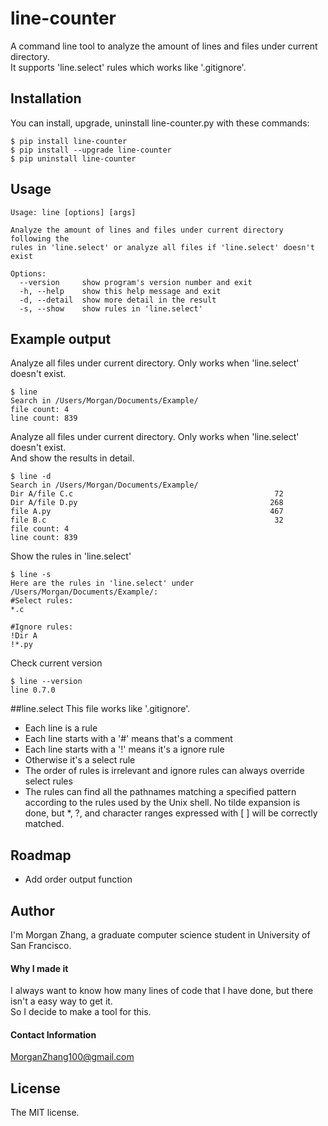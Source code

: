 # line-counter
A command line tool to analyze the amount of lines and files under current directory.   
It supports 'line.select' rules which works like '.gitignore'.

## Installation
You can install, upgrade, uninstall line-counter.py with these commands:
```
$ pip install line-counter  
$ pip install --upgrade line-counter  
$ pip uninstall line-counter  
```

## Usage
```
Usage: line [options] [args]

Analyze the amount of lines and files under current directory following the
rules in 'line.select' or analyze all files if 'line.select' doesn't exist

Options:
  --version     show program's version number and exit
  -h, --help    show this help message and exit
  -d, --detail  show more detail in the result
  -s, --show    show rules in 'line.select'
```

## Example output
Analyze all files under current directory. Only works when 'line.select' doesn't exist.
```
$ line
Search in /Users/Morgan/Documents/Example/
file count: 4
line count: 839
```
Analyze all files under current directory. Only works when 'line.select' doesn't exist.  
And show the results in detail.
```
$ line -d
Search in /Users/Morgan/Documents/Example/
Dir A/file C.c                                             72
Dir A/file D.py                                           268
file A.py                                                 467
file B.c                                                   32
file count: 4
line count: 839
```
Show the rules in 'line.select'
```
$ line -s
Here are the rules in 'line.select' under /Users/Morgan/Documents/Example/:
#Select rules:
*.c

#Ignore rules:
!Dir A
!*.py
```
Check current version
```
$ line --version
line 0.7.0
```

##line.select
This file works like '.gitignore'.
* Each line is a rule
* Each line starts with a '#' means that's a comment
* Each line starts with a '!' means it's a ignore rule
* Otherwise it's a select rule
* The order of rules is irrelevant and ignore rules can always override select rules
* The rules can find all the pathnames matching a specified pattern according to the rules used by the Unix shell. No tilde expansion is done, but *, ?, and character ranges expressed with [ ] will be correctly matched.

## Roadmap
* Add order output function

## Author
I'm Morgan Zhang, a graduate computer science student in University of San Francisco.  

#### Why I made it
I always want to know how many lines of code that I have done, but there isn't a easy way to get it.  
So I decide to make a tool for this.

#### Contact Information
MorganZhang100@gmail.com

## License
The MIT license.
